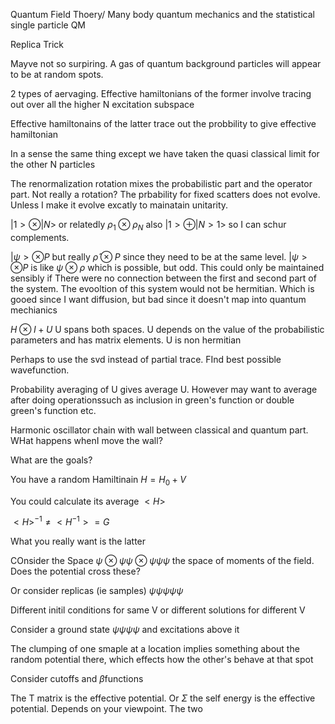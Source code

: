 Quantum Field Thoery/ Many body quantum mechanics and the statistical
single particle QM

Replica Trick

Mayve not so surpiring. A gas of quantum background particles will
appear to be at random spots.

2 types of aervaging. Effective hamiltonians of the former involve
tracing out over all the higher N excitation subspace

Effective hamiltonains of the latter trace out the probbility to give
effective hamiltonian

In a sense the same thing except we have taken the quasi classical limit
for the other N particles

The renormalization rotation mixes the probabilistic part and the
operator part. Not really a rotation? The prbability for fixed scatters
does not evolve. Unless I make it evolve excatly to mainatain unitarity.

$|1>\otimes|N>$ or relatedly $\rho_{1}\otimes\rho_{N}$ also
$|1>\oplus|N>1>$ so I can schur complements.

$|\psi>\otimes P$ but really $\hat{\rho}\otimes P$ since they need to be
at the same level. $|\psi>\otimes P$ is like $\psi\otimes\rho$ which is
possible, but odd. This could only be maintained sensibly if There were
no connection between the first and second part of the system. The
evooltion of this system would not be hermitian. Which is gooed since I
want diffusion, but bad since it doesn't map into quantum mechianics

$H\otimes I+U$ U spans both spaces. U depends on the value of the
probabilistic parameters and has matrix elements. U is non hermitian

Perhaps to use the svd instead of partial trace. FInd best possible
wavefunction.

Probability averaging of U gives average U. However may want to average
after doing operationssuch as inclusion in green's function or double
green's function etc.

Harmonic oscillator chain with wall between classical and quantum part.
WHat happens whenI move the wall?

What are the goals?

You have a random Hamiltinain $H=H_{0}+V$

You could calculate its average $<H>$

$<H>^{-1}\ne<H^{-1}>=G$

What you really want is the latter

COnsider the Space $\psi\otimes\psi\psi\otimes\psi\psi\psi$ the space of
moments of the field. Does the potential cross these?

Or consider replicas (ie samples) $\psi\psi\psi\psi\psi$

Different initil conditions for same V or different solutions for
different V

Consider a ground state $\psi\psi\psi\psi$ and excitations above it

The clumping of one smaple at a location implies something about the
random potential there, which effects how the other's behave at that
spot

Consider cutoffs and $\beta$functions

The T matrix is the effective potential. Or $\Sigma$ the self energy is
the effective potential. Depends on your viewpoint. The two
